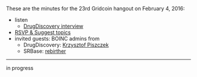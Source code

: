 These are the minutes for the 23rd Gridcoin hangout on February 4, 2016:
* listen
  * [DrugDiscovery interview](https://soundcloud.com/gridcoin-community-hangouts/gridcoin-interview-001-drugdiscoveryhome)
* [RSVP & Suggest topics](https://steemit.com/gridcoin/@cm-steem/gridcoin-community-hangout-023-4th-feb-2017-9pm-gmt-rsvp-and-suggest-topics)
* invited guests: BOINC admins from
  * DrugDiscovery: [Krzysztof Piszczek](https://steemit.com/gridcoin/@erkan/meet-the-people-behind-drugdiscovery-home)
  * SRBase: [rebirther](http://srbase.my-firewall.org/sr5/show_user.php?userid=1)


***

in progress
